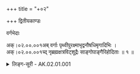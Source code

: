 +++
title = "+०२"

+++
द्वितीयकाण्डः

वर्गभेदाः

अक्।०२.००.००१अब् वर्गाः पृथ्वीपुरक्ष्माभृद्वनौषधिमृगादिभिः ।  
अक्।०२.००.००१च्द् नृब्रह्मक्षत्रविट्शूद्रैः साङ्गोपाङ्गैरिहोदिताः ॥ १ ॥  
<details><summary>लिङ्ग-सूरी - AK.02.01.001</summary>

एवं प्रथमकाण्डं परिसमाप्य द्वितीयकाण्डे वक्ष्यमाणवर्गान् सङ्ग्रहेण वक्ति वर्गाः पृथ्वीतिश्लोकेन । पृथ्वी च पुरं च क्ष्माभृच्च वनौषधिश्च मृगादिश्च, तैरिह काण्डे पृथ्वीप्रभृतिभिः नृब्रह्मक्षत्रविट्शूद्रैः साङ्गोपाङ्गैः, अङ्गप्रत्यङ्गसहितैः वर्गा उदिताः वक्तुमुपक्रान्ताः ॥ १ ॥
</details>
